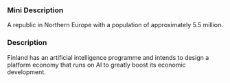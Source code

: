 ### Mini Description

 A republic in Northern Europe with a population of approximately 5.5 million.

### Description

Finland has an artificial intelligence programme and intends to design a platform economy that runs on AI to greatly boost its economic development.
